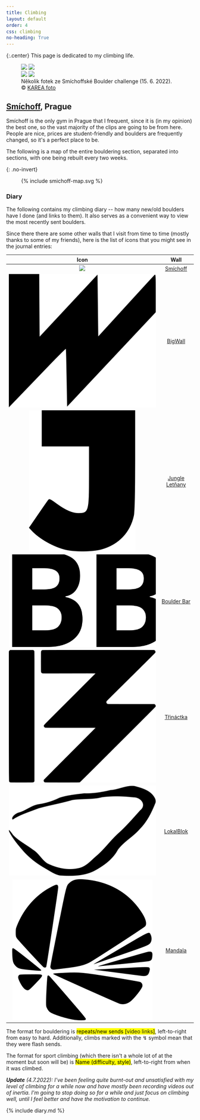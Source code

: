 ```yaml
---
title: Climbing
layout: default
order: 4
css: climbing
no-heading: True
---
```


{:.center}
This page is dedicated to my climbing life.

<figure>
	<div class="row">
		<img style="flex:38.4%; max-width: 38.4%;" src="/climbing/photos/2022-06-15-2.webp">
		<img style="flex:57.6%; max-width: 57.6%;" src="/climbing/photos/2022-06-15-1.webp">
	</div>
	<div class="row">
		<img style="flex:66.47%; max-width: 66.47%;" src="/climbing/photos/2022-06-15-3.webp">
		<img style="flex:29.53%; max-width: 29.53%;" src="/climbing/photos/2022-06-15-4.webp">
	</div>
	<figcaption>Několik fotek ze Smíchoffské Boulder challenge (15. 6. 2022).<br>© <a href="https://instagram.com/kareafoto">KAREA foto</a></figcaption>
</figure>

## [Smíchoff](https://www.lezeckecentrum.cz/cs/), Prague
Smíchoff is the only gym in Prague that I frequent, since it is (in my opinion) the best one, so the vast majority of the clips are going to be from here. People are nice, prices are student-friendly and boulders are frequently changed, so it's a perfect place to be.

The following is a map of the entire bouldering section, separated into sections, with one being rebuilt every two weeks.

{: .no-invert}
<figure>
{% include smichoff-map.svg %}
</figure>

### Diary
The following contains my climbing diary -- how many new/old boulders have I done (and links to them). It also serves as a convenient way to view the most recently sent boulders.

Since there there are some other walls that I visit from time to time (mostly thanks to some of my friends), here is the list of icons that you might see in the journal entries:

| Icon                                                                                        | Wall                                               |
| :-:                                                                                         | :-:                                                |
| <img class='climbing-wall-logo-middle' src='/climbing/wall-logos/smíchoff.svg'/>            | [Smíchoff](https://www.lezeckecentrum.cz/cs/)      |
| <img class='climbing-wall-logo-middle' src='/climbing/wall-logos/bigwall.svg'/>             | [BigWall](https://www.big-wall.cz/)                |
| <img class='climbing-wall-logo-middle' src='/climbing/wall-logos/jungle.svg'/>              | [Jungle Letňany](https://www.jungleletnany.cz/)    |
| <img class='climbing-wall-logo-middle' src='/climbing/wall-logos/boulder-bar.svg'/>         | [Boulder Bar](https://www.boulder.cz/)             |
| <img class='climbing-wall-logo-middle' src='/climbing/wall-logos/třináctka.svg'/>           | [Třináctka](http://stenastodulky.cz/)              |
| <img class='climbing-wall-logo-middle' src='/climbing/wall-logos/lokalblok.svg'/>           | [LokalBlok](http://www.lokalblok.cz/lezecka-stena) |
| <img class='climbing-wall-logo-middle' src='/climbing/wall-logos/mandala.svg'/>             | [Mandala](https://boulderhalle-dresden.de/)        |

The format for bouldering is <mark class="climbing-diary-record climbing-other climbing-other-text">repeats/<span class="underline">new sends</span> [<a>video</a> <a>links</a>]</mark>, left-to-right from easy to hard. Additionally, climbs marked with the ↯ symbol mean that they were flash sends.

The format for sport climbing (which there isn't a whole lot of at the moment but soon will be) is <mark class="climbing-diary-record climbing-other climbing-other-text">Name (difficulty, style)</mark>, left-to-right from when it was climbed.

_**Update** (4.7.2022): I've been feeling quite burnt-out and unsatisfied with my level of climbing for a while now and have mostly been recording videos out of inertia. I'm going to stop doing so for a while and just focus on climbing well, until I feel better and have the motivation to continue._

{% include diary.md %}
